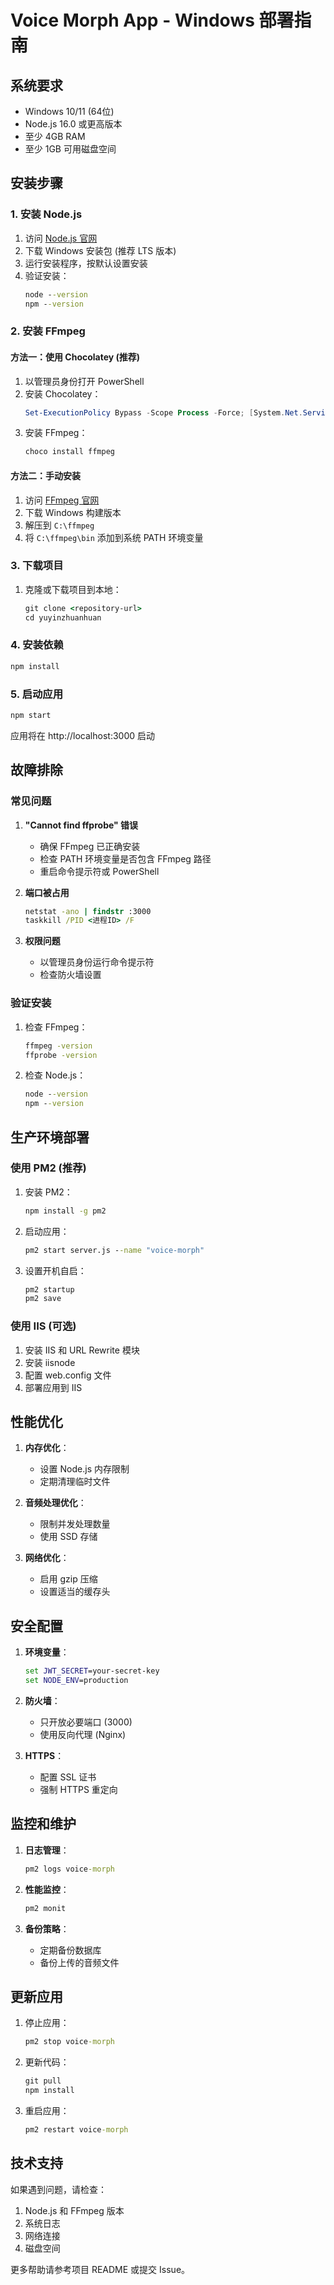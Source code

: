 # Voice Morph App - Windows 部署指南

## 系统要求

- Windows 10/11 (64位)
- Node.js 16.0 或更高版本
- 至少 4GB RAM
- 至少 1GB 可用磁盘空间

## 安装步骤

### 1. 安装 Node.js

1. 访问 [Node.js 官网](https://nodejs.org/)
2. 下载 Windows 安装包 (推荐 LTS 版本)
3. 运行安装程序，按默认设置安装
4. 验证安装：
   ```cmd
   node --version
   npm --version
   ```

### 2. 安装 FFmpeg

#### 方法一：使用 Chocolatey (推荐)

1. 以管理员身份打开 PowerShell
2. 安装 Chocolatey：
   ```powershell
   Set-ExecutionPolicy Bypass -Scope Process -Force; [System.Net.ServicePointManager]::SecurityProtocol = [System.Net.ServicePointManager]::SecurityProtocol -bor 3072; iex ((New-Object System.Net.WebClient).DownloadString('https://community.chocolatey.org/install.ps1'))
   ```
3. 安装 FFmpeg：
   ```cmd
   choco install ffmpeg
   ```

#### 方法二：手动安装

1. 访问 [FFmpeg 官网](https://ffmpeg.org/download.html)
2. 下载 Windows 构建版本
3. 解压到 `C:\ffmpeg`
4. 将 `C:\ffmpeg\bin` 添加到系统 PATH 环境变量

### 3. 下载项目

1. 克隆或下载项目到本地：
   ```cmd
   git clone <repository-url>
   cd yuyinzhuanhuan
   ```

### 4. 安装依赖

```cmd
npm install
```

### 5. 启动应用

```cmd
npm start
```

应用将在 http://localhost:3000 启动

## 故障排除

### 常见问题

1. **"Cannot find ffprobe" 错误**
   - 确保 FFmpeg 已正确安装
   - 检查 PATH 环境变量是否包含 FFmpeg 路径
   - 重启命令提示符或 PowerShell

2. **端口被占用**
   ```cmd
   netstat -ano | findstr :3000
   taskkill /PID <进程ID> /F
   ```

3. **权限问题**
   - 以管理员身份运行命令提示符
   - 检查防火墙设置

### 验证安装

1. 检查 FFmpeg：
   ```cmd
   ffmpeg -version
   ffprobe -version
   ```

2. 检查 Node.js：
   ```cmd
   node --version
   npm --version
   ```

## 生产环境部署

### 使用 PM2 (推荐)

1. 安装 PM2：
   ```cmd
   npm install -g pm2
   ```

2. 启动应用：
   ```cmd
   pm2 start server.js --name "voice-morph"
   ```

3. 设置开机自启：
   ```cmd
   pm2 startup
   pm2 save
   ```

### 使用 IIS (可选)

1. 安装 IIS 和 URL Rewrite 模块
2. 安装 iisnode
3. 配置 web.config 文件
4. 部署应用到 IIS

## 性能优化

1. **内存优化**：
   - 设置 Node.js 内存限制
   - 定期清理临时文件

2. **音频处理优化**：
   - 限制并发处理数量
   - 使用 SSD 存储

3. **网络优化**：
   - 启用 gzip 压缩
   - 设置适当的缓存头

## 安全配置

1. **环境变量**：
   ```cmd
   set JWT_SECRET=your-secret-key
   set NODE_ENV=production
   ```

2. **防火墙**：
   - 只开放必要端口 (3000)
   - 使用反向代理 (Nginx)

3. **HTTPS**：
   - 配置 SSL 证书
   - 强制 HTTPS 重定向

## 监控和维护

1. **日志管理**：
   ```cmd
   pm2 logs voice-morph
   ```

2. **性能监控**：
   ```cmd
   pm2 monit
   ```

3. **备份策略**：
   - 定期备份数据库
   - 备份上传的音频文件

## 更新应用

1. 停止应用：
   ```cmd
   pm2 stop voice-morph
   ```

2. 更新代码：
   ```cmd
   git pull
   npm install
   ```

3. 重启应用：
   ```cmd
   pm2 restart voice-morph
   ```

## 技术支持

如果遇到问题，请检查：
1. Node.js 和 FFmpeg 版本
2. 系统日志
3. 网络连接
4. 磁盘空间

更多帮助请参考项目 README 或提交 Issue。
